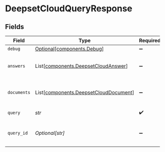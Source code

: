 # DeepsetCloudQueryResponse


## Fields

| Field                                                                                    | Type                                                                                     | Required                                                                                 | Description                                                                              |
| ---------------------------------------------------------------------------------------- | ---------------------------------------------------------------------------------------- | ---------------------------------------------------------------------------------------- | ---------------------------------------------------------------------------------------- |
| `debug`                                                                                  | [Optional[components.Debug]](../../models/components/debug.md)                           | :heavy_minus_sign:                                                                       | N/A                                                                                      |
| `answers`                                                                                | List[[components.DeepsetCloudAnswer](../../models/components/deepsetcloudanswer.md)]     | :heavy_minus_sign:                                                                       | List of deepset Cloud answers.                                                           |
| `documents`                                                                              | List[[components.DeepsetCloudDocument](../../models/components/deepsetclouddocument.md)] | :heavy_minus_sign:                                                                       | List of deepset Cloud documents.                                                         |
| `query`                                                                                  | *str*                                                                                    | :heavy_check_mark:                                                                       | The search query                                                                         |
| `query_id`                                                                               | *Optional[str]*                                                                          | :heavy_minus_sign:                                                                       | Unique identifier of the search query.                                                   |